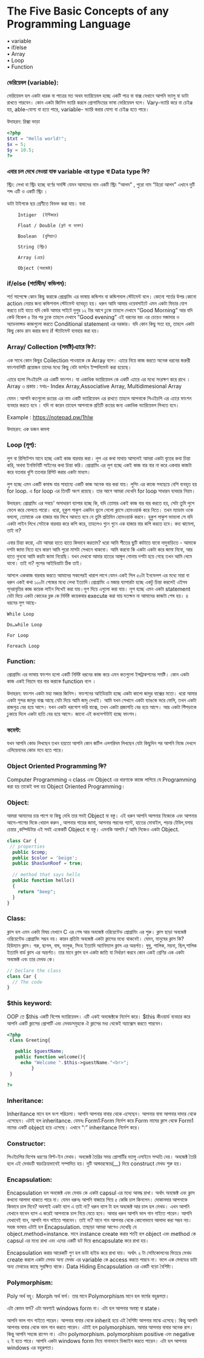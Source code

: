 # The Five Basic Concepts of any Programming Language 

•	variable <br>
•	if/else <br>
•	Array <br>
•	Loop <br>
•	Function



### ভেরিয়েবল (variable):

ভেরিয়েবল হল একটা ধারক বা পাত্রের মত অথব ভ্যারিয়েবল হচ্ছে একটি পাত্র বা বাক্স যেখানে আপনি ভ্যালু বা ডাটা রাখতে পারবেন।  কোন একটা জিনিস ভ্যারি করলে প্রোগামিংয়ের ভাষা ভেরিয়েবল বলে। Vary-ভ্যারি করে বা চেইঞ্জ হয়, able-যোগ্য বা হতে পারে, variable- ভ্যারি করার যোগ্য বা চেইঞ্জ হতে পারে।

উদাহরন: রিক্সা ভাড়া
```php
<?php
$txt = "Hello world!";
$x = 5;
$y = 10.5;
?>
```

### এবার চল দেখে নেওয়া যাক variable এর type বা Data type কি?

স্ট্রিং: লেখা বা স্ট্রিং হচ্ছে বর্ণের সমস্টি যেমন আমাদের নাম একটি স্ট্রিং “আলম” , পুরো নাম “হিরো আলম” এখানে দুটি শব্দ এটি ও একটি স্ট্রিং ।

ডাটা টাইপকে ছয় শ্রেণীতে বিভক্ত করা যায়। যথা

```
    Intiger  (ইন্টিজার)

    Float / Double (ফ্লট বা ডাবল)

    Boolean  (বুলিয়ান)

    String (স্ট্রিং)

    Array (এরে)

    Object (অবজেক্ট)

```



### if/else (শর্তাধীন/ কন্ডিশন):
শর্ত সাপেক্ষে কোন কিছু করাকে প্রোগ্রামিং এর ভাষায় কন্ডিশন বা কন্ডিশনাল স্টেটমেন্ট বলে। কোনো শর্তের উপর কোনো action নেয়ার জন্য কন্ডিশনাল স্টেটমেন্ট ব্যাবহৃত হয়। ধরুন আমি আমার ওয়েবসাইটে এমন একটা ফিচার  যোগ করতে চাই যাতে যদি কেউ আমার সাইটে দুপুর ১২ টার আগে ঢুকে তাহলে দেখাবে “Good Morning” আর যদি কেউ বিকেল ৫ টার পর ঢুকে তাহলে দেখাবে “Good evening” এই ধরনের বরং এর চেয়েও মজাদার ও অ্যাডভান্সড কাজগুলো করতে Conditional statement এর দরকার। যদি কোন কিছু সত্য হয়, তাহলে একটা কিছু কোড রান করার জন্য if স্ট্যাটমেন্ট ব্যবহার করা হয়। 


### Array/ Collection (সমষ্টি)এ্যারে কি?:  
এক সাথে কোন কিছুর Collection পাওয়াকে কে Array বলে। এ্যারে নিয়ে কাজ করতে অনেক ধরনের জরুরী ফাংশনালিটি প্রয়োজন তাদের মধ্যে কিছু বেটা ভার্সনে ইম্পলিমেন্ট করা হয়েছে।

এ্যারে হলো পিএইচপি এর একটি ফাংশন। যা একাধিক ভ্যারিয়েবল কে একটি এ্যারে এর মধ্যে সংরক্ষণ করে রাখে । Array ৩ প্রকার : যথাঃ- Index Array,Associative Array, Multidimesional Array

যেমন : আপনি কতগুলো রংয়ের এর নাম একটি ভ্যারিয়েবল এর রাখতে তাহলে আপনাকে পিএইচপি এর এ্যারে ফাংশন ব্যবহার করতে হবে । যদি না করেন তাহেল আপনাকে প্রতিটি রংয়ের জন্য একাধিক ভ্যারিয়েবল লিখতে হবে।

Example : https://notepad.pw/1hlw


উদাহরন: এক ডজন কমলা


### Loop (লুপ):

লুপ বা রিপিটেশন মানে হচ্ছে একই কাজ বারবার করা। লুপ এর কথা মাথায় আসলেই আমরা একটা বৃত্তের কথা চিন্তা করি, অথবা ইনফিনিটি সাইনের কথা চিন্তা করি। প্রোগ্রামিং এর লুপ হচ্ছে একই কাজ বার বার না করে একবার কাজটা করে যতবার খুশি ততবার রিপিট করার একটা মাধ্যম।

লুপ হচ্ছে এমন একটি কমান্ড যার সাহায্যে একটি কাজ অনেক বার করা যায়। লুপিং এর কাজে সবছেয়ে বেশি ব্যবহৃত হয় for loop. এ for loop এর তিনটি অংশ রয়েছে। তার আগে আমরা দেখেনি for loop সাধারন ব্যবহার নিয়ম।

উদাহরন: প্রোগ্রামিং এর সবচে' অসাধারণ ব্যাপার হচ্ছে কি, যদি তোমার একই কাজ বার বার করতে হয়, সেটা তুমি লুপে ফেলে করে ফেলতে পারো। ধরো, হুকুশ পাকুশ একদিন ভুলে গেলো ক্লাসে হোমওয়ার্ক করে নিতে। তখন ম্যাডাম ওকে বললো, তোমাকে এক হাজার বার লিখে আনতে হবে যে তুমি প্রতিদিন হোমওয়ার্ক করবে। হুকুশ পাকুশ ভাবলো সে যদি একটা লাইন লিখে সেটাকে বারবার করে কপি করে, তাহলেও গুনে গুনে এক হাজার বার কপি করতে হবে। কত্ত ঝামেলা, তাই না?

এবার চিন্তা করো, এটা আমরা হাতে হাতে কিভাবে করতাম? ধরো আমি শীতের ছুটি কাটাতে যাবো দাদুবাড়িতে - আমাকে দশটা জামা নিতে হবে কারণ আমি পুরো মাসটা সেখানে থাকবো। আমি করবো কি একটা একটা করে জামা নিবো, আর হাতে গুনবো আমি কয়টা জামা নিয়েছি। যখন দেখবো আমার হাতের আঙ্গুল গোনায় দশটা হয়ে গেছে তখন আমি থেমে যাবো। তাই না? লুপের আইডিয়াটা ঠিক তাই।

আসলে এককাজ বারবার করতে আমাদের সকলেরই খারাপ লাগে যেমন একই সিল ৫০টা ইনভেলপ এর মধ্যে মারা বা ধরুন একই কথা ১০০টা পেজের মধ্যে লেখা ইত্যাদি।প্রোগ্রামিং এ মজার ব্যাপারটা হচ্ছে একটু চিন্তা করলেই এইসব পূনরাবৃত্তির কাজ কয়েক লাইন লিখেই করা যায়।লুপ দিয়ে এগুলো করা যায়।
লুপ হচ্ছে এমন একটা statement যেটা দিয়ে একটা কোডের ব্লক কে নির্দিষ্ট কয়েকবার execute করা যায় যতক্ষন না আমাদের কাজটা শেষ হয়।
৪ ধরনের লুপ আছে-

```
While Loop

Do…while Loop

For Loop

Foreach Loop

```

### Function: 
প্রোগ্রামিং এর ভাষায় ফাংশন হলো একটি নির্দিষ্ট ধরনের কাজ করে এমন কতগুলো ইন্সট্রাকশনের সমষ্টি। কোন একটা কাজ একই নিয়মে বার বার করাকে function বলে ।

উদাহরন: ফাংশন একটা মহা মজার জিনিস। ফাংশনের আইডিয়াটা হচ্ছে একটা কালো জাদুর বাক্সের মতো। ধরো আমার একটা সুন্দর জাদুর বাক্স আছে যেটা দিয়ে আমি জাদু দেখাই। আমি যখন সেখানে একটা ব্যাঙকে ভরে ফেলি, তখন একটা রাজপুত্র বের হয়ে আসে। যখন একটা খরগোশ ভরি বাক্সে, তখন একটা প্রজাপতি বের হয়ে আসে। আর একটা পিঁপড়াকে ঢুকায়ে দিলে একটা হাতি বের হয়ে আসে। জানো এই কনসেপ্টটাই হচ্ছে ফাংশন।

### কমেন্ট: 
যখন আপনি কোড লিখছেন তখন হয়তো আপনি কোন জটিল এলগরিদম লিখছেন যেটা কিছুদিন পর আপনি নিজে দেখলে এলিয়েনদের কোড মনে হতে পারে।

### Object Oriented Programming কি?
Computer Programming এ class এবং Object এর ধারণাকে কাজে লাগিয়ে যে Programming করা হয় তাকেই বলা হয় Object Oriented Programming।

### Object: 
আমরা আমাদের চার পাশে যা কিছু দেখি তার সবই Object বা বস্তু। এই ধরুন আপনি আপনার নিজেকে এবং আপনার আসে-পাশের দিকে খেয়াল করুন , আপনার গায়ের জামা, আপনার পরনের প্যান্ট, হাতের মোবাইল, পড়ার টেবিল,বসার চেয়ার ,কম্পিউটার এই সবই একেকটি Object বা বস্তু। এমনকি আপনি / আমি নিজেও একটা Object.

``` php
class Car {
 // properties
  public $comp;
  public $color = 'beige';
  public $hasSunRoof = true;
  
  // method that says hello
  public function hello() 
  {
    return "beep";
  }
}
```

### Class: 
ক্লাস হল এমন একটা বিষয় যেখানে C এর শেষ আর অবজেক্ট ওরিয়েন্টেড প্রোগ্রামিং এর শুরু। ক্লাস ছাড়া অবজেক্ট ওরিয়েন্টেড প্রোগ্রামিং সম্ভব নয়। কারন প্রতিটা অবজেক্ট একটা ক্লাসের মধ্যে থাকবেই। যেমন, মানুষের ক্লাস কি? হিউম্যান ক্লাস। গরু, ছাগল, বাঘ, ভালুক, সিংহ ইত্যাদি অ্যানিম্যাল ক্লাস এর অন্তর্গত। ঘুঘু, শালিক, ময়না, ছিল,শালিক ইত্যাদি বার্ড ক্লাস এর অন্তর্গত। তার মানে ক্লাস হল একটা জাতি যা নির্ধারণ করবে কোন একই শ্রেণির এক একটা অবজেক্ট এবং তার মেথড কে।

``` php
// Declare the class
class Car {
  // The code
}
```
### $this keyword: 
OOP তে $this একটি বিশেষ ভ্যারিয়েবল। এটি একই অবজেক্টকে নির্দেশ করে। $this কীওয়ার্ড ব্যবহার করে আপনি একটি ক্লাসের প্রোপার্টি এবং মেথডসমুহকে ঐ ক্লাসের মধ্য থেকেই অ্যাক্সেস করতে পারবেন।
```php
<?php
 class Greeting{

   public $guestName;
   public function welcome(){
     echo "Welcome ".$this->guestName."<br>";
    	 }
 }

?>
```
### Inheritance:
Inheritance মানে হল বংশ পরিক্রমা। আপনি আপনার বাবার থেকে এসেছেন। আপনার বাবা আপনার দাদার থেকে এসেছেন। এটাই হল inheritance. যেমনঃ Form1:Form নির্দেশ করে Form নামের ক্লাস থেকে Form1 নামের একটি object হয়ে এসেছে। এখানে “:” inheritance নির্দেশ করে।

### Constructor:
পিএইচপির বিশেষ ধরণের বিল্ট-ইন মেথড। অবজেক্ট তৈরির সময় প্রোপার্টির ভ্যালু এসাইনে সম্মতি দেয়। অবজেক্ট তৈরি হলে এই মেথডটি স্বয়ংক্রিয়ভাবেই সম্পাদিত হয়। দুটি আন্ডারস্কোর(__) দিয়ে construct মেথড শুরু হয়।

### Encapsulation:
Encapsulation হল অবজেক্ট এবং মেথড কে একটা capsul এর মধ্যে আবদ্ধ রাখা। অর্থাৎ অবজেক্ট এবং ক্লাস কখনো আলাদা থাকতে পারে না। যেমন ধরুনঃ আপনি বাজারে গিয়ে ৫ কেজি চাল কিনলেন। দোকানদার আপনাকে কিভাবে চাল দিবে? অবশ্যই একটা ব্যাগ এ তাই না? ধরুন ব্যাগ টা হল অবজেক্ট আর চাল হল মেথড। এখন আপনি যেখানে যাবেন ব্যাগ এ করেই আপনাকে চাল নিয়ে যেতে হবে। আবার ধরুন আপনি ভাল গান গাইতে পারেন। আপনি যেখানেই যান, আপনি গান গাইতে পারবেন। তাই না? মানে গান আপনার থেকে কোনোভাবে আলাদা করা সম্ভব নয়। সহজ ভাষায় এটাই হল Encapsulation. তাছাড়া আমরা আগেও দেখেছি যে object.method=instance. মানে instance create করার শর্তই হল object এবং method কে capsul এর মধ্যে রাখা এবং এদের একটি ডট দিয়ে encapsulate করে রাখা হয়।

Encapsulation করার আরেকটি গুণ হল ডাটা হাইড করে রাখা যায়। অর্থাৎ ২ টা সেমিকোলনের ভিতরে মেথড create করলে একটা মেথড অন্য মেথড এর variable কে access করতে পারবে না। ফলে এক মেথডের ডাটা অন্য মেথডের কাছে সুরক্ষিত থাকে। Data Hiding Encapsulation এর একটি বড়ো বৈশিষ্ট্য।

### Polymorphism:
Poly অর্থ বহু। Morph অর্থ ফর্ম। তার মানে Polymorphism মানে হল ফর্মের বহুরূপতা।

এটা কেমন ফর্ম? এটা অবশ্যই windows form না। এটা হল আপনার অবস্থা বা state।

আপনি ভাল গান গাইতে পারেন। আপনার বাবার থেকে inherit হয়ে এই বৈশিষ্ট্য আপনার মাঝে এসেছে। কিন্তু আপনি আপনার বাবার থেকে ভাল গান করতে পারেন। এটাই হল polymorphism. আবার আপনার বাবার অনেক রাগ। কিন্তু আপনি সহজে রাগেন না। এটাও polymorphism. polymorphism positive এবং negative ২ ই হতে পারে। আপনি একটা windows form নিয়ে নানাভাবে ডিজাইন করতে পারেন। এটা হল আপনার windows এর বহুরূপতা।



